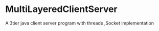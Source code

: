 # MultiLayeredClientServer
A 3tier java client server program with threads ,Socket  implementation  
